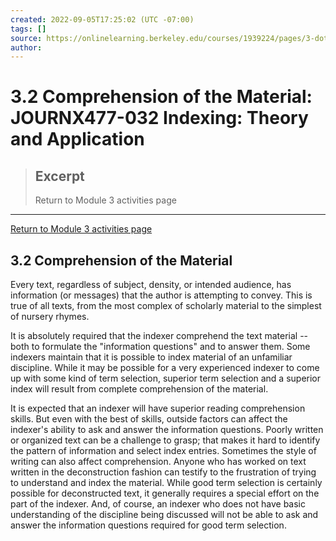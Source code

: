 ```yaml
---
created: 2022-09-05T17:25:02 (UTC -07:00)
tags: []
source: https://onlinelearning.berkeley.edu/courses/1939224/pages/3-dot-2-comprehension-of-the-material
author: 
---
```


# 3.2 Comprehension of the Material: JOURNX477-032 Indexing: Theory and Application

> ## Excerpt
> Return to Module 3 activities page

---
[Return to Module 3 activities page](https://onlinelearning.berkeley.edu/courses/1939224/pages/module-3 "Module 3")

## 3.2 Comprehension of the Material

Every text, regardless of subject, density, or intended audience, has information (or messages) that the author is attempting to convey. This is true of all texts, from the most complex of scholarly material to the simplest of nursery rhymes.

It is absolutely required that the indexer comprehend the text material -- both to formulate the "information questions" and to answer them. Some indexers maintain that it is possible to index material of an unfamiliar discipline. While it may be possible for a very experienced indexer to come up with some kind of term selection, superior term selection and a superior index will result from complete comprehension of the material.

It is expected that an indexer will have superior reading comprehension skills. But even with the best of skills, outside factors can affect the indexer's ability to ask and answer the information questions. Poorly written or organized text can be a challenge to grasp; that makes it hard to identify the pattern of information and select index entries. Sometimes the style of writing can also affect comprehension. Anyone who has worked on text written in the deconstruction fashion can testify to the frustration of trying to understand and index the material. While good term selection is certainly possible for deconstructed text, it generally requires a special effort on the part of the indexer. And, of course, an indexer who does not have basic understanding of the discipline being discussed will not be able to ask and answer the information questions required for good term selection.

